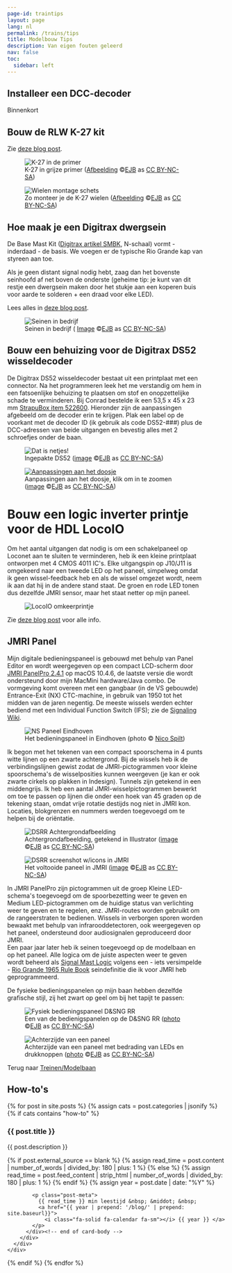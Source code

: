 ```yaml
---
page-id: traintips
layout: page
lang: nl
permalink: /trains/tips
title: Modelbouw Tips
description: Van eigen fouten geleerd
nav: false
toc:
  sidebar: left
---
```


<div class="card mx-auto mb-3 p-3" style="max-width: 90%;">

<h2><a id="installdecoder">Installeer een DCC-decoder</a></h2>

Binnenkort

</div>

<div class="card mx-auto mb-3 p-3" style="max-width: 90%;">

<h2>Bouw de RLW K-27 kit</h2>

Zie <a href='{{ "/blog/2017/assembling-kit-rlw-k27/" | relative_url }}'>deze blog post</a>.

<div class="row">
<div class="col-sm">
<figure><img src='{{ "/assets/img/trains2/IMG_6524.jpg" | relative_url }}' alt='K-27 in de primer' class='img-fluid'>
<figcaption class="kleiner">K-27 in grijze primer (<a prefix="dct: https://purl.org/dc/terms/" href="https://purl.org/dc/dcmitype/Image" property="dct:title" rel="dct:type">Afbeelding</a> &copy;<a prefix="cc: https://creativecommons.org/ns#" href="https://www.ebroerse.nl" property="cc:attributionName" rel="cc:attributionURL">EJB</a> as <a rel="license" href="https://creativecommons.org/licenses/by-nc-sa/4.0/">CC BY-NC-SA</a>)</figcaption></figure>
</div>
<div class="col-sm">
<figure><img src='{{ "/assets/img/trains2/K27_image1.jpg" | relative_url }}' alt='Wielen montage schets' class='img-fluid'>
<figcaption class="kleiner">Zo monteer je de K-27 wielen (<a prefix="dct: https://purl.org/dc/terms/" href="https://purl.org/dc/dcmitype/Image" property="dct:title" rel="dct:type">Afbeelding</a> &copy;<a prefix="cc: https://creativecommons.org/ns#" href="https://www.ebroerse.nl" property="cc:attributionName" rel="cc:attributionURL">EJB</a> as <a rel="license" href="https://creativecommons.org/licenses/by-nc-sa/4.0/">CC BY-NC-SA</a>)</figcaption></figure>
</div>
</div>

</div>

<div class="card mx-auto mb-3 p-3" style="max-width: 90%;">

<h2>Hoe maak je een Digitrax dwergsein</h2>

De Base Mast Kit (<a href='https://www.digitrax.com/tsd/KB619/digitrax-signal-mast-base-kit/'>Digitrax artikel SMBK</a>, N-schaal) vormt - inderdaad - de basis. We voegen er de typische Rio Grande kap van styreen aan toe.

Als je geen distant signal nodig hebt, zaag dan het bovenste seinhoofd af net boven de onderste (geheime tip: je kunt van dit restje een dwergsein maken door het stukje aan een koperen buis voor aarde te solderen + een draad voor elke LED).

Lees alles in <a href='{{ "/blog/2019/rio-grande-signal/" | relative_url }}'>deze blog post</a>.

<figure><img src='{{ "/assets/img/trains2/d_and_s/signals_in_Farmington.jpg" | relative_url }}' alt='Seinen in bedrijf' class='img-fluid'>
<figcaption class="kleiner">Seinen in bedrijf (
<a prefix="dct: https://purl.org/dc/terms/" href="https://purl.org/dc/dcmitype/Image" property="dct:title" rel="dct:type">Image</a> &copy;<a prefix="cc: https://creativecommons.org/ns#" href="https://www.ebroerse.nl" property="cc:attributionName" rel="cc:attributionURL">EJB</a> as <a rel="license" href="https://creativecommons.org/licenses/by-nc-sa/4.0/">CC BY-NC-SA</a>)</figcaption></figure>

</div>

<div class="card mx-auto mb-3 p-3" style="max-width: 90%;">

<h2>Bouw een behuizing voor de Digitrax DS52 wisseldecoder</h2>

De Digitrax DS52 wisseldecoder bestaat uit een printplaat met een connector. Na het programmeren leek het me verstandig om hem in een fatsoenlijke behuizing te plaatsen om stof en onopzettelijke schade te verminderen. Bij Conrad bestelde ik een 53,5 x 45 x 23 mm <a href="https://www.conrad.nl/nl/p/strapubox-a-515-521-universele-behuizing-abs-zwart-1-stuk-s-522600.html">StrapuBox item 522600</a>. Hieronder zijn de aanpassingen afgebeeld om de decoder erin te krijgen. Plak een label op de voorkant met de decoder ID (ik gebruik als code DS52-###) plus de DCC-adressen van beide uitgangen en bevestig alles met 2 schroefjes onder de baan.

<div class="row">
<div class="col-sm">
<figure><img src='{{ "/assets/img/trains2/IMG_0503-lo.jpg" | relative_url }}' alt='Dat is netjes!' class='img-fluid'>
<figcaption class="kleiner">Ingepakte DS52 (<a prefix="dct: https://purl.org/dc/terms/" href="https://purl.org/dc/dcmitype/Image" property="dct:title" rel="dct:type">image</a> &copy;<a prefix="cc: https://creativecommons.org/ns#" href="https://www.ebroerse.nl" property="cc:attributionName" rel="cc:attributionURL">EJB</a> as <a rel="license" href="https://creativecommons.org/licenses/by-nc-sa/4.0/">CC BY-NC-SA</a>)</figcaption></figure>
</div>
<div class="col-sm">
<figure><a href='{{ "/assets/img/trains2/IMG_0502-lo.jpg" | relative_url }}'><img src='{{ "/assets/img/trains2/IMG_0502-lo.jpg" | relative_url }}' alt="Aanpassingen aan het doosje" class='img-fluid'></a>
<figcaption class="kleiner">Aanpassingen aan het doosje, klik om in te zoomen (<a prefix="dct: https://purl.org/dc/terms/" href="https://purl.org/dc/dcmitype/Image" property="dct:title" rel="dct:type">image</a> &copy;<a prefix="cc: https://creativecommons.org/ns#" href="https://www.ebroerse.nl" property="cc:attributionName" rel="cc:attributionURL">EJB</a> as <a rel="license" href="https://creativecommons.org/licenses/by-nc-sa/4.0/">CC BY-NC-SA</a>)</figcaption></figure>
</div>
</div>

</div>

<div class="card mx-auto mb-3 p-3" style="max-width: 90%;">

# Bouw een logic inverter printje voor de HDL LocoIO

Om het aantal uitgangen dat nodig is om een schakelpaneel op Loconet aan te sluiten te verminderen, heb ik een kleine printplaat ontworpen met 4 CMOS 4011 IC's. Elke uitgangspin op J10/J11 is omgekeerd naar een tweede LED op het paneel, simpelweg omdat ik geen wissel-feedback heb en als de wissel omgezet wordt, neem ik aan dat hij in de andere stand staat. De groen en rode LED tonen dus dezelfde JMRI sensor, maar het staat netter op mijn paneel.

<figure><img src='{{ "/assets/img/trains2/d_and_s/LocoIO_inverter_assembly.jpg" | relative_url }}' alt='LocoIO omkeerprintje' class='img-fluid'></figure>

Zie <a href='{{ "/blog/2015/2015-01-07-locoio-inverter/" | relative_url }}'>deze blog post</a> voor alle info.

</div>

<div class="card mx-auto mb-3 p-3" style="max-width: 90%;">

<h2>JMRI Panel</h2>

Mijn digitale bedieningspaneel is gebouwd met behulp van Panel Editor en wordt weergegeven op een compact LCD-scherm door <a href="https://www.jmri.org/help/en/html/apps/PanelPro/index.shtml">JMRI PanelPro 2.4.1</a> op macOS 10.4.6, de laatste versie die wordt ondersteund door mijn MacMini hardware/Java combo. De vormgeving komt overeen met een gangbaar (in de VS gebouwde) Entrance-Exit (NX) CTC-machine, in gebruik van 1950 tot het midden van de jaren negentig. De meeste wissels werden echter bediend met een Individual Function Switch (IFS); zie de <a href="https://en.wikipedia.org/wiki/Signalling_control">Signaling Wiki</a>.

<figure><img src='{{ "/assets/img/trains2/nx-tableau_eindhoven.jpg" | relative_url }}' alt="NS Paneel Eindhoven" class='img-fluid'>
<figcaption class="kleiner">Het bedieningspaneel in Eindhoven (photo &copy; <a href="https://www.nicospilt.com/index_seinhuizen.htm">Nico Spilt</a>)</figcaption></figure>

Ik begon met het tekenen van een compact spoorschema in 4 punts witte lijnen op een zwarte achtergrond. Bij de wissels heb ik de verbindingslijnen gewist zodat de JMRI-pictogrammen voor kleine spoorschema's de wisselposities kunnen weergeven (je kan er ook zwarte cirkels op plakken in Indesign). Tunnels zijn getekend in een middengrijs. Ik heb een aantal JMRI-wisselpictogrammen bewerkt om toe te passen op lijnen die onder een hoek van 45 graden op de tekening staan, omdat vrije rotatie destijds nog niet in JMRI kon. Locaties, blokgrenzen en nummers werden toegevoegd om te helpen bij de oriëntatie.

<div class="row">
<div class="col-sm">
<figure><img src='{{ "/assets/img/trains2/DSRR_Panel_Background.png" | relative_url }}' alt="DSRR Achtergrondafbeelding" class='img-fluid'>
<figcaption class="kleiner">Achtergrondafbeelding, getekend in Illustrator (<a prefix="dct: https://purl.org/dc/terms/" href="https://purl.org/dc/dcmitype/Image" property="dct:title" rel="dct:type">image</a> &copy;<a prefix="cc: https://creativecommons.org/ns#" href="https://www.ebroerse.nl" property="cc:attributionName" rel="cc:attributionURL">EJB</a> as <a rel="license" href="https://creativecommons.org/licenses/by-nc-sa/4.0/">CC BY-NC-SA</a>)</figcaption></figure>
</div>
<div class="col-sm">
<figure><img src='{{ "/assets/img/trains2/DSRR_Panel_Screen.png" | relative_url }}' alt="DSRR screenshot w/icons in JMRI" class='img-fluid'>
<figcaption class="kleiner">Het voltooide paneel in JMRI (<a prefix="dct: https://purl.org/dc/terms/" href="https://purl.org/dc/dcmitype/Image" property="dct:title" rel="dct:type">image</a> &copy;<a prefix="cc: https://creativecommons.org/ns#" href="https://www.ebroerse.nl" property="cc:attributionName" rel="cc:attributionURL">EJB</a> as <a rel="license" href="https://creativecommons.org/licenses/by-nc-sa/4.0/">CC BY-NC-SA</a>)</figcaption></figure>
</div>
</div>

In JMRI PanelPro zijn pictogrammen uit de groep Kleine LED-schema's toegevoegd om de spoorbezetting weer te geven en Medium LED-pictogrammen om de huidige status van verlichting weer te geven en te regelen, enz. JMRI-routes worden gebruikt om de rangeerstraten te bedienen. Wissels in verborgen sporen worden bewaakt met behulp van infrarooddetectoren, ook weergegeven op het paneel, ondersteund door audiosignalen geproduceerd door JMRI.<br>
Een paar jaar later heb ik seinen toegevoegd op de modelbaan en op het paneel. Alle logica om de juiste aspecten weer te geven wordt beheerd als <a href="https://www.jmri.org/help/en/html/tools/signaling/SignalMastLogic.shtml">Signal Mast Logic</a> volgens een - iets versimpelde - <a href="https://www.jmri.org/xml/signals/RG-1965/index.shtml">Rio Grande 1965 Rule Book</a> seindefinitie die ik voor JMRI heb geprogrammeerd.

De fysieke bedieningspanelen op mijn baan hebben dezelfde grafische stijl, zij het zwart op geel om bij het tapijt te passen:

<div class="row">
<div class="col-sm">
<figure><img src='{{ "/assets/img/trains2/IMG_3536_D_SNGRR_panel.jpg" | relative_url }}' alt="Fysiek bedieningspaneel D&amp;SNG RR" class='img-fluid'>
<figcaption class="kleiner">Een van de bedienigspanelen op de D&amp;SNG RR (<a prefix="dct: https://purl.org/dc/terms/" href="https://purl.org/dc/dcmitype/Image" property="dct:title" rel="dct:type">photo</a> &copy;<a prefix="cc: https://creativecommons.org/ns#" href="https://www.ebroerse.nl" property="cc:attributionName" rel="cc:attributionURL">EJB</a> as <a rel="license" href="https://creativecommons.org/licenses/by-nc-sa/4.0/">CC BY-NC-SA</a>)</figcaption></figure>
</div>
<div class="col-sm">
<figure><img src='{{ "/assets/img/trains2/d_and_s/panels_rear_DSCF1846.jpg" | relative_url }}' alt="Achterzijde van een paneel" class='img-fluid'>
<figcaption class="kleiner">Achterzijde van een paneel met bedrading van LEDs en drukknoppen (<a prefix="dct: https://purl.org/dc/terms/" href="https://purl.org/dc/dcmitype/Image" property="dct:title" rel="dct:type">photo</a> &copy;<a prefix="cc: https://creativecommons.org/ns#" href="https://www.ebroerse.nl" property="cc:attributionName" rel="cc:attributionURL">EJB</a> as <a rel="license" href="https://creativecommons.org/licenses/by-nc-sa/4.0/">CC BY-NC-SA</a>)</figcaption></figure>
</div>
</div>

</div><!-- einde tegel -->

Terug naar <a href="layout.html">Treinen/Modelbaan</a>

<h2>How-to's</h2>

<div class="container featured-posts">
<div class="row row-cols-2">

{% for post in site.posts %}
{% assign cats = post.categories | jsonify %}
{% if cats contains "how-to" %}

  <div class="card-item col">
    <div class="card hoverable">
      <div class="row g-0">
        <div class="col-md-12">
          <div class="card-body">
            <div class="float-right">
              <i class="fa-solid fa-thumbtack fa-xs"></i>
            </div>
            <h3 class="card-title text-lowercase">{{ post.title }}</h3>
            <p class="card-text">{{ post.description }}
            </p>
            {% if post.external_source == blank %}
              {% assign read_time = post.content | number_of_words | divided_by: 180 | plus: 1 %}
            {% else %}
              {% assign read_time = post.feed_content | strip_html | number_of_words | divided_by: 180 | plus: 1 %}
            {% endif %}
            {% assign year = post.date | date: "%Y" %}

            <p class="post-meta">
              {{ read_time }} min leestijd &nbsp; &middot; &nbsp;
              <a href="{{ year | prepend: '/blog/' | prepend: site.baseurl}}">
                <i class="fa-solid fa-calendar fa-sm"></i> {{ year }} </a>
            </p>
          </div><!-- end of card-body -->
        </div>
      </div>
    </div>
  </div>

{% endif %}
{% endfor %}

</div>
</div>
